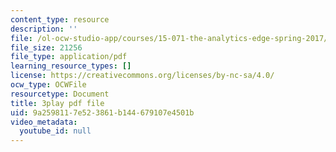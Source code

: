 ```yaml
---
content_type: resource
description: ''
file: /ol-ocw-studio-app/courses/15-071-the-analytics-edge-spring-2017/9a2598117e523861b144679107e4501b_8jpO-p1YvdM.pdf
file_size: 21256
file_type: application/pdf
learning_resource_types: []
license: https://creativecommons.org/licenses/by-nc-sa/4.0/
ocw_type: OCWFile
resourcetype: Document
title: 3play pdf file
uid: 9a259811-7e52-3861-b144-679107e4501b
video_metadata:
  youtube_id: null
---
```

